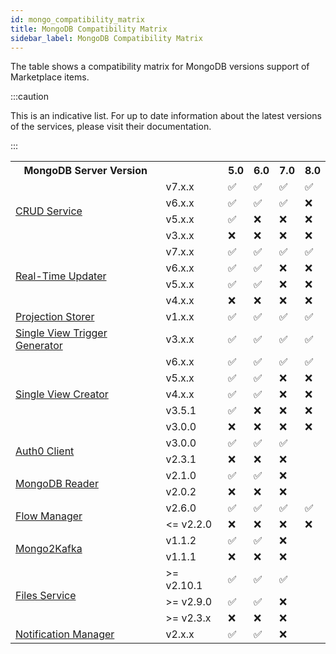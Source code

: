 ```yaml
---
id: mongo_compatibility_matrix
title: MongoDB Compatibility Matrix
sidebar_label: MongoDB Compatibility Matrix
---
```



The table shows a compatibility matrix for MongoDB versions support of Marketplace items.

:::caution

This is an indicative list. For up to date information about the latest versions of the services, please visit their documentation.

:::


<table>
    <tr>
        <th>MongoDB Server Version</th>
        <th></th>
        <th>5.0</th>
        <th>6.0</th>
        <th>7.0</th>
        <th>8.0</th>
    </tr>
    <tr>
        <td rowspan="4"><a href="../../runtime_suite/crud-service/overview_and_usage">CRUD Service</a></td>        
        <td>v7.x.x</td>
        <td>✅</td>
        <td>✅</td>
        <td>✅</td>
        <td>✅</td>
    </tr>
    <tr>
        <td>v6.x.x</td>
        <td>✅</td>
        <td>✅</td>
        <td>✅</td>
        <td>❌</td>
    </tr>
    <tr>
        <td>v5.x.x</td>
        <td>✅</td>
        <td>❌</td>
        <td>❌</td>
        <td>❌</td>
    </tr>
    <tr>
        <td>v3.x.x</td>
        <td>❌</td>
        <td>❌</td>
        <td>❌</td>
        <td>❌</td>
    </tr>
    <tr>
        <td rowspan="4"><a href="../../fast_data/realtime_updater">Real-Time Updater</a></td>
        <td>v7.x.x</td>
        <td>✅</td>
        <td>✅</td>
        <td>✅</td>
        <td>✅</td>
    </tr>
    <tr>
        <td>v6.x.x</td>
        <td>✅</td>
        <td>✅</td>
        <td>❌</td>
        <td>❌</td>
    </tr>
    <tr>
        <td>v5.x.x</td>
        <td>✅</td>
        <td>✅</td>
        <td>❌</td>
        <td>❌</td>
    </tr>
    <tr>
        <td>v4.x.x</td>
        <td>❌</td>
        <td>❌</td>
        <td>❌</td>
        <td>❌</td>
    </tr>
    <tr>
        <td rowspan="1"><a href="../../fast_data/projection_storer">Projection Storer</a></td>
        <td>v1.x.x</td>
        <td>✅</td>
        <td>✅</td>
        <td>✅</td>
        <td>✅</td>
    </tr>
    <tr>
        <td rowspan="1"><a href="../../fast_data/single_view_trigger_generator">Single View Trigger Generator</a></td>
        <td>v3.x.x</td>
        <td>✅</td>
        <td>✅</td>
        <td>✅</td>
        <td>✅</td>
    </tr>
    <tr>
        <td rowspan="5"><a href="../../runtime_suite/single-view-creator/configuration">Single View Creator</a></td>
        <td>v6.x.x</td>
        <td>✅</td>
        <td>✅</td>
        <td>✅</td>
        <td>✅</td>
    </tr>
    <tr>
        <td>v5.x.x</td>
        <td>✅</td>
        <td>✅</td>
        <td>❌</td>
        <td>❌</td>
    </tr>
    <tr>
        <td>v4.x.x</td>
        <td>✅</td>
        <td>✅</td>
        <td>❌</td>
        <td>❌</td>
    </tr>
    <tr>
        <td>v3.5.1</td>
        <td>✅</td>
        <td>❌</td>
        <td>❌</td>
        <td>❌</td>
    </tr>
    <tr>
        <td>v3.0.0</td>
        <td>❌</td>
        <td>❌</td>
        <td>❌</td>
        <td>❌</td>
    </tr>
    <tr>
        <td rowspan="2"><a href="../../runtime_suite/auth0-client/overview">Auth0 Client</a></td>
        <td>v3.0.0</td>
        <td>✅</td>
        <td>✅</td>
        <td>✅</td>
        <td></td>
    </tr>
    <tr>
        <td>v2.3.1</td>
        <td>❌</td>
        <td>❌</td>
        <td>❌</td>
        <td></td>
    </tr>
    <tr>
        <td rowspan="2"><a href="../../runtime_suite/mongodb-reader/configuration">MongoDB Reader</a></td>
        <td>v2.1.0</td>
        <td>✅</td>
        <td>✅</td>
        <td>❌</td>
        <td></td>
    </tr>
    <tr>
        <td>v2.0.2</td>
        <td>❌</td>
        <td>❌</td>
        <td>❌</td>
        <td></td>
    </tr>
    <tr>
        <td rowspan="2"><a href="../../console/tutorials/configure-marketplace-components/flow-manager">Flow Manager</a></td>
        <td>v2.6.0</td>
        <td>✅</td>
        <td>✅</td>
        <td>✅</td>
        <td>✅</td>
    </tr>
    <tr>
        <td><= v2.2.0</td>
        <td>❌</td>
        <td>❌</td>
        <td>❌</td>
        <td>❌</td>
    </tr>
    <tr>
        <td rowspan="2"><a href="../../runtime_suite/mongo2kafka/configuration">Mongo2Kafka</a></td>
        <td>v1.1.2</td>
        <td>✅</td>
        <td>✅</td>
        <td>❌</td>
        <td></td>
    </tr>
    <tr>
        <td>v1.1.1</td>
        <td>❌</td>
        <td>❌</td>
        <td>❌</td>
        <td></td>
    </tr>
    <tr>
        <td rowspan="3"><a href="../../runtime_suite/files-service/configuration">Files Service</a></td>
        <td>>= v2.10.1</td>
        <td>✅</td>
        <td>✅</td>
        <td>✅</td>
        <td></td>
    </tr>
    <tr>
        <td>>= v2.9.0</td>
        <td>✅</td>
        <td>✅</td>
        <td>❌</td>
        <td></td>
    </tr>
    <tr>
        <td>>= v2.3.x</td>
        <td>❌</td>
        <td>❌</td>
        <td>❌</td>
        <td></td>
    </tr>
    <tr>
        <td><a href="../../runtime_suite/push-notification-manager/configuration">Notification Manager</a></td>
        <td>v2.x.x</td>
        <td>✅</td>
        <td>✅</td>
        <td>❌</td>
        <td></td>
    </tr>
</table>
